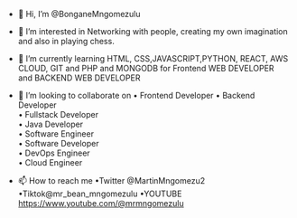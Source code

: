 - 👋 Hi, I’m @BonganeMngomezulu

- 👀 I’m interested in Networking with people, creating my own imagination and also in playing chess.

- 🌱 I’m currently learning HTML, CSS,JAVASCRIPT,PYTHON, REACT, AWS CLOUD, GIT and PHP and MONGODB for Frontend WEB DEVELOPER and BACKEND WEB DEVELOPER

- 💞️ I’m looking to collaborate on
• Frontend Developer 
• Backend Developer    
• Fullstack Developer   
• Java Developer   
• Software Engineer  
• Software Developer  
• DevOps Engineer   
• Cloud Engineer   

- 📫 How to reach me
•Twitter @MartinMngomezu2
•Tiktok@mr_bean_mngomezulu
•YOUTUBE https://www.youtube.com/@mrmngomezulu


<!---
BonganeMngomezulu/BonganeMngomezulu is a ✨ special ✨ repository because its `README.md` (this file) appears on your GitHub profile.
You can click the Preview link to take a look at your changes.
--->
